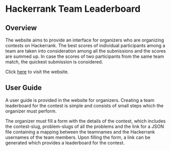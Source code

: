 # Hackerrank Team Leaderboard

## Overview

The website aims to provide an interface for organizers who are organizing contests on Hackerrank. The best scores of individual participants among a team are taken into consideration among all the submissions and the scores are summed up. In case the scores of two participants from the same team match, the quickest submission is considered.

Click [here](https://hackerrank-team-leaderboard.vercel.app/) to visit the website.

## User Guide

A user guide is provided in the website for organizers. Creating a team leaderboard for the contest is simple and consists of small steps which the organizer must perform.

The organizer must fill a form with the details of the contest, which includes the contest-slug, problem-slugs of all the problems and the link for a JSON file containing a mapping between the teamnames and the Hackerrank usernames of the team members. Upon filling the form, a link can be generated which provides a leaderboard for the contest.
